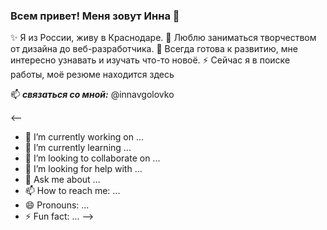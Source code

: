 ### Всем привет! Меня зовут Инна 👋

✨ Я из России, живу в Краснодаре. 
🔭 Люблю заниматься творчеством от дизайна до веб-разработчика.
🌱 Всегда готова к развитию, мне интересно узнавать и изучать что-то новоё. 
⚡ Сейчас я в поиске работы, моё резюме находится здесь


📫 ***связаться со мной:*** @innavgolovko



<--  
- 🔭 I’m currently working on ...
- 🌱 I’m currently learning ...
- 👯 I’m looking to collaborate on ...
- 🤔 I’m looking for help with ...
- 💬 Ask me about ...
- 📫 How to reach me: ...
- 😄 Pronouns: ...
- ⚡ Fun fact: ...
-->
